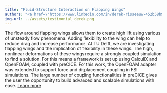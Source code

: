 ```yaml
---
title: "Fluid-Structure Interaction on Flapping Wings"
authors: "<a href=\"https://www.linkedin.com/in/derek-risseeuw-452b58b9/\">Derek Risseeuw</a>, Aerodynamics, Faculty of Aerospace Engineering, TU Delft, The Netherlands"
img-url: ../assets/testimonial_derek.png
---
```

The flow around flapping wings allows them to create high lift using various of unsteady flow phenomena. Adding flexibility to the wing can help to reduce drag and increase performance. At TU Delft, we are investigating flapping wings and the implication of flexibility in these wings. The high, nonlinear deformations of these wings require a strongly coupled simulation to find a solution. For this means a framework is set up using CalculiX and OpenFOAM, coupled with preCICE.
For this work, the OpenFOAM adapter was extended to support force and displacement coupling in FSI simulations. The large number of coupling functionalities in preCICE gives the user the opportunity to build advanced and scalable simulations with ease. [Learn more](https://repository.tudelft.nl/islandora/object/uuid%3A70beddde-e870-4c62-9a2f-8758b4e49123)
